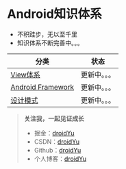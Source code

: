 # **Android知识体系**

* 不积跬步，无以至千里
* 知识体系不断完善中。。。



| 分类     |  状态      |
|----------|-----------|
| [View体系](https://droidyu.github.io/categories/View%E4%BD%93%E7%B3%BB/) |  更新中。。。 |
| [Android Framework](https://droidyu.github.io/categories/Android-Framework/) | 更新中。。。 |
| [设计模式](https://droidyu.github.io/categories/%E8%AE%BE%E8%AE%A1%E6%A8%A1%E5%BC%8F/) |  更新中。。。 |


>**关注我，一起见证成长**
> * 掘金：[droidYu](https://juejin.cn/user/2365804752143256)
> * CSDN：[droidYu](https://blog.csdn.net/u010444082)
> * Github：[droidYu](https://github.com/droidYu)
> * 个人博客：[droidYu](https://droidyu.github.io/)